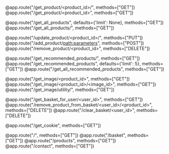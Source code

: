 @app.route("/get_product/<product_id>/<column>", methods=["GET"])
@app.route("/get_product/<product_id>", methods=["GET"])

@app.route("/get_all_products", defaults={'limit': None}, methods=["GET"])
@app.route("/get_all_products/<limit>", methods=["GET"])

@app.route("/update_product/<product_id>/<parameters>", methods=["PUT"])
@app.route("/add_product/<path:parameters>", methods=["POST"])
@app.route("/remove_product/<product_id>", methods=["DELETE"])

@app.route("/get_recommended_products/<limit>", methods=["GET"])
@app.route("/get_recommended_products", defaults={'limit': 5}, methods=["GET"])
@app.route("/get_all_recommended_products", methods=["GET"])

@app.route("/get_image/<product_id>", methods=["GET"])
@app.route("/get_image/<product_id>/<image_id>", methods=["GET"])
@app.route("/get_image/utility/<name>", methods=["GET"])

@app.route("/get_basket_for_user/<user_id>", methods=["GET"])
@app.route("/remove_product_from_basket/<user_id>/<product_id>", methods=["DELETE"])
@app.route("/clear_basket/<user_id>", methods=["DELETE"])

@app.route("/get_cookie", methods=["GET"])

@app.route("/", methods=["GET"])
@app.route("/basket", methods=["GET"])
@app.route("/products", methods=["GET"])
@app.route("/contact", methods=["GET"])
